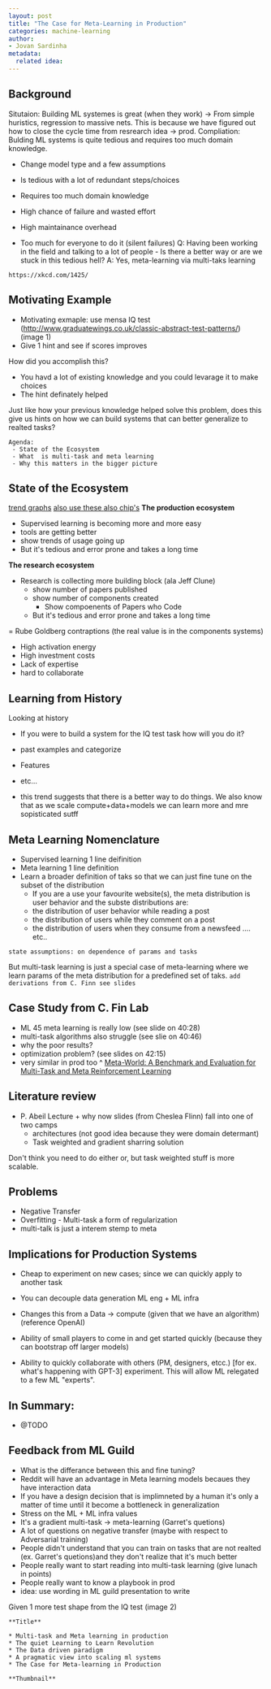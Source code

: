```yaml
---
layout: post
title: "The Case for Meta-Learning in Production"
categories: machine-learning
author:
- Jovan Sardinha
metadata:
  related idea:
---
```

## Background
Situtaion: Building ML systemes is great (when they work) -> From simple huristics, regression to massive nets. This is because we have figured out how to close the cycle time from resrearch idea -> prod.
Compliation: Bulding ML systems is quite tedious and requires too much domain knowledge.
 - Change model type and a few assumptions
  - Is tedious with a lot of redundant steps/choices
  - Requires too much domain knowledge
  - High chance of failure and wasted effort
  - High maintainance overhead

 - Too much for everyone to do it (silent failures)
Q: Having been working in the field and talking to a lot of people - Is there a better way or are we stuck in this tedious hell?
A: Yes, meta-learning via multi-taks learning
```
https://xkcd.com/1425/
```

## Motivating Example
 - Motivating exmaple: use mensa IQ test (http://www.graduatewings.co.uk/classic-abstract-test-patterns/) (image 1)
  - Give 1 hint and see if scores improves

How did you accomplish this?
 - You havd a lot of existing knowledge and you could levarage it to make choices
 - The hint definately helped

Just like how your previous knowledge helped solve this problem, does this give us hints on how we can build systems that can better generalize to realted tasks?

```
Agenda:
 - State of the Ecosystem
 - What  is multi-task and meta learning
 - Why this matters in the bigger picture
```

## State of the Ecosystem
[trend graphs](https://hai.stanford.edu/sites/default/files/ai_index_2019_report.pdf)
[also use these ](https://course.fullstackdeeplearning.com/course-content/infrastructure-and-tooling)
[also chip's](https://huyenchip.com/2020/06/22/mlops.html)
**The production ecosystem**
 - Supervised learning is becoming more and more easy
  - tools are getting better
  - show trends of usage going up
  - But it's tedious and error prone and takes a long time

**The research ecosystem**
 - Research is collecting more building block (ala Jeff Clune)
    - show number of papers published
    - show number of components created
      - Show compoenents of Papers who Code
    - But it's tedious and error prone and takes a long time

 = Rube Goldberg contraptions (the real value is in the components systems)
 - High activation energy
 - High investment costs
 - Lack of expertise
 - hard to collaborate


## Learning from History
Looking at history
 - If you were to build a system for the IQ test task how will you do it?
  - past examples and categorize
  - Features
  - etc...

 - this trend suggests that there is a better way to do things. We also know that as we scale compute+data+models we can learn more and mre sopisticated sutff

## Meta Learning Nomenclature
 - Supervised learning 1 line deifinition
 - Meta learning 1 line definition
  - Learn a broader definition of taks so that we can just fine tune on the subset of the distribution
    - If you are a use your favourite website(s), the meta distribution is user behavior and the subste distributions are:
     - the distribution of user behavior while reading a post
     - the distribution of users while they comment on a post
     - the distribution of users when they consume from a newsfeed
     .... etc..
```
state assumptions: on dependence of params and tasks
```
But multi-task learning is just a special case of meta-learning where we learn params of the meta distribution for a predefined set of taks.
`add derivations from C. Finn see slides`

## Case Study from C. Fin Lab
 - ML 45 meta learning is really low (see slide on 40:28)
 - multi-task algorithms also struggle (see slie on 40:46)
 - why the poor results?
  - optimization problem? (see slides on 42:15)
 - very similar in prod too ^
 [Meta-World: A Benchmark and Evaluation for Multi-Task and Meta Reinforcement Learning](https://arxiv.org/pdf/1910.10897.pdf)



## Literature review
   - P. Abeil Lecture + why now slides (from Cheslea Flinn)
   fall into one of two camps
     - architectures (not good idea because they were domain determant)
     - Task weighted and gradient sharring solution

Don't think you need to do either or, but task weighted stuff is more scalable.

## Problems
   - Negative Transfer
   - Overfitting
    - Multi-task a form of regularization
   - multi-talk is just a interem stemp to meta

## Implications for Production Systems
 - Cheap to experiment on new cases; since we can quickly apply to another task
  - You can decouple data generation ML eng + ML infra
 - Changes this from a Data -> compute (given that we have an algorithm) (reference OpenAI)
 - Ability of small players to come in and get started quickly (because they can bootstrap off larger models)

 - Ability to quickly collaborate with others (PM, designers, etcc.) [for ex. what's happening with GPT-3] experiment. This will allow ML relegated to a few ML "experts".


## In Summary:
  - @TODO


## Feedback from ML Guild
 - What is the differance between this and fine tuning?
 - Reddit will have an advantage in Meta learning models becaues they have interaction data
 - If you have a design decision that is implimneted by a human it's only a matter of time until it become a bottleneck in generalization
 - Stress on the ML + ML infra values
  - It's a gradient multi-task -> meta-learning (Garret's quetions)
 - A lot of questions on negative transfer (maybe with respect to Adversarial training)
 - People didn't understand that you can train on tasks that are not realted (ex. Garret's quetions)and they don't realize that it's much better
 - People really want to start reading into multi-task learning (give lunach in points)
 - People really want to know a playbook in prod
 - idea: use wording in ML guild presentation to write






Given 1 more test shape from the IQ test (image 2)



```
**Title**

* Multi-task and Meta learning in production
* The quiet Learning to Learn Revolution
* The Data driven paradigm
* A pragmatic view into scaling ml systems
* The Case for Meta-learning in Production

**Thumbnail**

```
